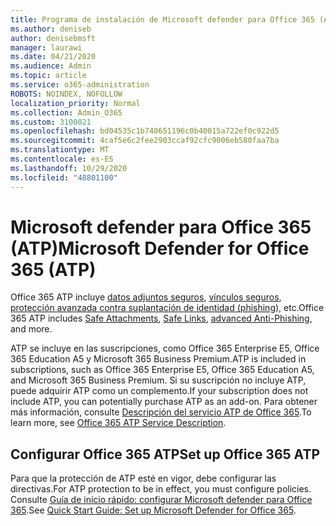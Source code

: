 ```yaml
---
title: Programa de instalación de Microsoft defender para Office 365 (ATP)
ms.author: deniseb
author: denisebmsft
manager: laurawi
ms.date: 04/21/2020
ms.audience: Admin
ms.topic: article
ms.service: o365-administration
ROBOTS: NOINDEX, NOFOLLOW
localization_priority: Normal
ms.collection: Admin_O365
ms.custom: 3100021
ms.openlocfilehash: bd04535c1b740651196c0b40015a722ef0c922d5
ms.sourcegitcommit: 4caf5e6c2fee2903ccaf92cfc9006eb580faa7ba
ms.translationtype: MT
ms.contentlocale: es-ES
ms.lasthandoff: 10/29/2020
ms.locfileid: "48801100"
---
```

# <a name="microsoft-defender-for-office-365-atp"></a><span data-ttu-id="5bf86-102">Microsoft defender para Office 365 (ATP)</span><span class="sxs-lookup"><span data-stu-id="5bf86-102">Microsoft Defender for Office 365 (ATP)</span></span>

<span data-ttu-id="5bf86-103">Office 365 ATP incluye [datos adjuntos seguros](https://docs.microsoft.com/microsoft-365/security/office-365-security/atp-safe-attachments), [vínculos seguros](https://docs.microsoft.com/microsoft-365/security/office-365-security/atp-safe-links), [protección avanzada contra suplantación de identidad (phishing](https://docs.microsoft.com/microsoft-365/security/office-365-security/atp-anti-phishing)), etc.</span><span class="sxs-lookup"><span data-stu-id="5bf86-103">Office 365 ATP includes [Safe Attachments](https://docs.microsoft.com/microsoft-365/security/office-365-security/atp-safe-attachments), [Safe Links](https://docs.microsoft.com/microsoft-365/security/office-365-security/atp-safe-links), [advanced Anti-Phishing](https://docs.microsoft.com/microsoft-365/security/office-365-security/atp-anti-phishing), and more.</span></span> 

<span data-ttu-id="5bf86-104">ATP se incluye en las suscripciones, como Office 365 Enterprise E5, Office 365 Education A5 y Microsoft 365 Business Premium.</span><span class="sxs-lookup"><span data-stu-id="5bf86-104">ATP is included in subscriptions, such as Office 365 Enterprise E5, Office 365 Education A5, and Microsoft 365 Business Premium.</span></span> <span data-ttu-id="5bf86-105">Si su suscripción no incluye ATP, puede adquirir ATP como un complemento.</span><span class="sxs-lookup"><span data-stu-id="5bf86-105">If your subscription does not include ATP, you can potentially purchase ATP as an add-on.</span></span> <span data-ttu-id="5bf86-106">Para obtener más información, consulte [Descripción del servicio ATP de Office 365](https://docs.microsoft.com/office365/servicedescriptions/office-365-advanced-threat-protection-service-description).</span><span class="sxs-lookup"><span data-stu-id="5bf86-106">To learn more, see [Office 365 ATP Service Description](https://docs.microsoft.com/office365/servicedescriptions/office-365-advanced-threat-protection-service-description).</span></span>

## <a name="set-up-office-365-atp"></a><span data-ttu-id="5bf86-107">Configurar Office 365 ATP</span><span class="sxs-lookup"><span data-stu-id="5bf86-107">Set up Office 365 ATP</span></span>

<span data-ttu-id="5bf86-108">Para que la protección de ATP esté en vigor, debe configurar las directivas.</span><span class="sxs-lookup"><span data-stu-id="5bf86-108">For ATP protection to be in effect, you must configure policies.</span></span> <span data-ttu-id="5bf86-109">Consulte [Guía de inicio rápido: configurar Microsoft defender para Office 365](https://docs.microsoft.com/office365/securitycompliance/checklist-atp-setup).</span><span class="sxs-lookup"><span data-stu-id="5bf86-109">See [Quick Start Guide: Set up Microsoft Defender for Office 365](https://docs.microsoft.com/office365/securitycompliance/checklist-atp-setup).</span></span>

